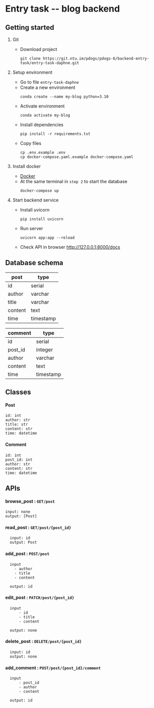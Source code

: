 # Entry task -- blog backend

## Getting started

1. Git
    - Download project
        ```
        git clone https://git.ntu.im/pdogs/pdogs-6/backend-entry-task/entry-task-daphne.git
        ```

2. Setup environment
    - Go to file `entry-task-daphne`
    - Create a new environment
        ```
        conda create --name my-blog python=3.10
        ```
    - Activate environment
        ```
        conda activate my-blog
        ```
    - Install dependencies
        ```
        pip install -r requirements.txt
        ```
    - Copy files
      ```
      cp .env.example .env
      cp docker-compose.yaml.example docker-compose.yaml
      ```

3. Install docker
    - [Docker](https://docs.docker.com/get-docker/)
    - At the same terminal in `step 2` to start the database
        ```
        docker-compose up
        ```

4. Start backend service
    - Install uvicorn
        ```
        pip install uvicorn
        ```
    - Run server
        ```
        uvicorn app:app --reload
        ```
    - Check API in browser http://127.0.0.1:8000/docs


## Database schema

| post    | type      |
|---------|-----------|
| id      | serial    |
| author  | varchar   |
| title   | varchar   |
| content | text      |
| time    | timestamp |

| comment | type      |
|---------|-----------|
| id      | serial    |
| post_id | integer   |
| author  | varchar   |
| content | text      |
| time    | timestamp |

## Classes

#### Post
    id: int
    author: str
    title: str
    content: str
    time: datetime

#### Comment
    id: int
    post_id: int
    author: str
    content: str
    time: datetime

## APIs

#### browse_post : `GET/post` 
    input: none
    output: [Post]

#### read_post : `GET/post/{post_id}`
      input: id
      output: Post

#### add_post : `POST/post`
      input
        - author
        - title
        - content

      output: id

#### edit_post : `PATCH/post/{post_id}`
      input
          - id
          - title
          - content
  
      output: none

#### delete_post : `DELETE/post/{post_id}`
      input: id
      output: none

 #### add_comment : `POST/post/{post_id}/comment`
      input
          - post_id
          - author
          - content
  
      output: id